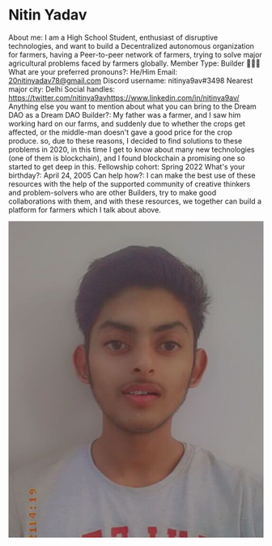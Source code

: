 # Nitin Yadav

About me: I am a High School Student, enthusiast of disruptive technologies, and want to build a Decentralized autonomous organization for farmers, having a Peer-to-peer network of farmers, trying to solve major agricultural problems faced by farmers globally.
Member Type: Builder 👷🏾‍♀️
What are your preferred pronouns?: He/Him
Email: 20nitinyadav78@gmail.com
Discord username: nitinya9av#3498
Nearest major city: Delhi
Social handles: https://twitter.com/nitinya9avhttps://www.linkedin.com/in/nitinya9av/
Anything else you want to mention about what you can bring to the Dream DAO as a Dream DAO Builder?: My father was a farmer, and I saw him working hard on our farms, and suddenly due to whether the crops get affected, or the middle-man doesn't gave a good price for the crop produce. so, due to these reasons, I decided to find solutions to these problems in 2020, in this time I get to know about many new technologies (one of them is blockchain), and I found blockchain a promising one so started to get deep in this.
Fellowship cohort: Spring 2022
What's your birthday?: April 24, 2005
Can help how?: I can make the best use of these resources with the help of the supported community of creative thinkers and problem-solvers who are other Builders, try to make good collaborations with them, and with these resources, we together can build a platform for farmers which I talk about above.

![Snapchat-1240284604 (1).jpg](Nitin%20Yadav%2044d375bccaca4a988910a8206a1d6a78/Snapchat-1240284604_(1).jpg)